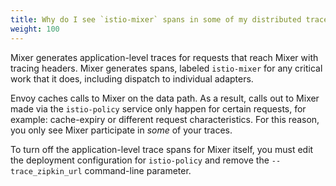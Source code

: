 ```yaml
---
title: Why do I see `istio-mixer` spans in some of my distributed traces?
weight: 100
---
```


Mixer generates application-level traces for requests that reach Mixer with tracing headers. Mixer generates spans, labeled `istio-mixer` for any critical work that it does, including dispatch to individual adapters.

Envoy caches calls to Mixer on the data path. As a result, calls out to Mixer made via the `istio-policy` service only happen for certain requests, for example: cache-expiry or different request characteristics. For this reason, you only see Mixer participate in *some* of your traces.

To turn off the application-level trace spans for Mixer itself, you must edit the deployment configuration for `istio-policy` and remove the `--trace_zipkin_url` command-line parameter.
